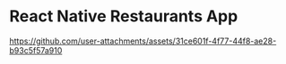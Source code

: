 # React Native Restaurants App

https://github.com/user-attachments/assets/31ce601f-4f77-44f8-ae28-b93c5f57a910
